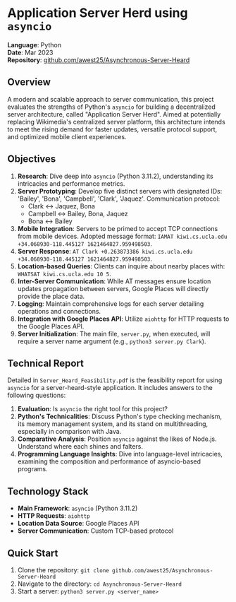 # Application Server Herd using `asyncio`

**Language**: Python <br/>
**Date**: Mar 2023 <br/>
**Repository**: [github.com/awest25/Asynchronous-Server-Heard](https://github.com/awest25/Asynchronous-Server-Heard)

## Overview
A modern and scalable approach to server communication, this project evaluates the strengths of Python's `asyncio` for building a decentralized server architecture, called "Application Server Herd". Aimed at potentially replacing Wikimedia's centralized server platform, this architecture intends to meet the rising demand for faster updates, versatile protocol support, and optimized mobile client experiences.

## Objectives

1. **Research**: Dive deep into `asyncio` (Python 3.11.2), understanding its intricacies and performance metrics.
2. **Server Prototyping**: Develop five distinct servers with designated IDs: 'Bailey', 'Bona', 'Campbell', 'Clark', 'Jaquez'. Communication protocol:
    - Clark <-> Jaquez, Bona
    - Campbell <-> Bailey, Bona, Jaquez
    - Bona <-> Bailey
3. **Mobile Integration**: Servers to be primed to accept TCP connections from mobile devices. Adopted message format: `IAMAT kiwi.cs.ucla.edu +34.068930-118.445127 1621464827.959498503`.
4. **Server Response**: `AT Clark +0.263873386 kiwi.cs.ucla.edu +34.068930-118.445127 1621464827.959498503`.
5. **Location-based Queries**: Clients can inquire about nearby places with: `WHATSAT kiwi.cs.ucla.edu 10 5`.
6. **Inter-Server Communication**: While AT messages ensure location updates propagation between servers, Google Places will directly provide the place data.
7. **Logging**: Maintain comprehensive logs for each server detailing operations and connections.
8. **Integration with Google Places API**: Utilize `aiohttp` for HTTP requests to the Google Places API.
9. **Server Initialization**: The main file, `server.py`, when executed, will require a server name argument (e.g., `python3 server.py Clark`).

## Technical Report

Detailed in `Server_Heard_Feasibility.pdf` is the feasibility report for using `asyncio` for a server-heard-style application. It includes answers to the following questions:

1. **Evaluation**: Is `asyncio` the right tool for this project?
2. **Python's Technicalities**: Discuss Python's type checking mechanism, its memory management system, and its stand on multithreading, especially in comparison with Java.
3. **Comparative Analysis**: Position `asyncio` against the likes of Node.js. Understand where each shines and falters.
4. **Programming Language Insights**: Dive into language-level intricacies, examining the composition and performance of asyncio-based programs.

## Technology Stack

- **Main Framework**: `asyncio` (Python 3.11.2)
- **HTTP Requests**: `aiohttp`
- **Location Data Source**: Google Places API
- **Server Communication**: Custom TCP-based protocol

## Quick Start

1. Clone the repository: `git clone github.com/awest25/Asynchronous-Server-Heard`
2. Navigate to the directory: `cd Asynchronous-Server-Heard`
3. Start a server: `python3 server.py <server_name>`
